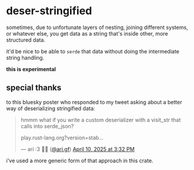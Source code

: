 # deser-stringified

sometimes, due to unfortunate layers of nesting, joining different systems, or whatever else, you get data as a string that's inside other, more structured data.

it'd be nice to be able to `serde` that data without doing the intermediate string handling.

**this is experimental**


## special thanks

to this bluesky poster who responded to my tweet asking about a better way of deserializing stringified data:

<blockquote class="bluesky-embed" data-bluesky-uri="at://did:plc:awpmnhm4q4y62hwxukiwg6ry/app.bsky.feed.post/3lmidya2lvc2m" data-bluesky-cid="bafyreigwsilgj2zlsgju2or2b5ppteac3bhwkd2kiflcssfce3tkq6l5gi" data-bluesky-embed-color-mode="system"><p lang="en">hmmm what if you write a custom deserializer with a visit_str that calls into serde_json?

play.rust-lang.org?version=stab...</p>&mdash; ari :3 🏳️‍⚧️ (<a href="https://bsky.app/profile/did:plc:awpmnhm4q4y62hwxukiwg6ry?ref_src=embed">@ari.gf</a>) <a href="https://bsky.app/profile/did:plc:awpmnhm4q4y62hwxukiwg6ry/post/3lmidya2lvc2m?ref_src=embed">April 10, 2025 at 3:32 PM</a></blockquote>

i've used a more generic form of that approach in this crate.